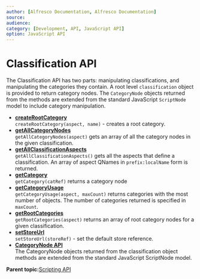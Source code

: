 ```yaml
---
author: [Alfresco Documentation, Alfresco Documentation]
source: 
audience: 
category: [Development, API, JavaScript API]
option: JavaScript API
---
```


# Classification API

The Classification API has two parts: manipulating classifications, and manipulating the categories they contain. A root level `classification` object is provided to return category nodes. The `CategoryNode` objects returned from the methods are extended from the standard JavaScript `ScriptNode` model to include category manipulation.

-   **[createRootCategory](../references/API-JS-createRootCategory.md)**  
`createRootCategory(aspect, name)` - creates a root category.
-   **[getAllCategoryNodes](../references/API-JS-getAllCategoryNodes.md)**  
`getAllCategoryNodes(aspect)` gets an array of all the category nodes in the given classification.
-   **[getAllClassificationAspects](../references/API-JS-getAllClassificationAspects.md)**  
`getAllClassificationAspects()` gets all the aspects that define a classification. An array of aspect QNames in `prefix:localName` form is returned.
-   **[getCategory](../references/API-JS-getCategory.md)**  
`getCategory(catRef)` returns a category node
-   **[getCategoryUsage](../references/API-JS-getCategoryUsage.md)**  
`getCategoryUsage(aspect, maxCount)` returns categories with the most number of objects. The number of categories returned is specified in `maxCount`.
-   **[getRootCategories](../references/API-JS-getRootCategories.md)**  
`getRootCategories(aspect)` returns an array of root category nodes for a given classification.
-   **[setStoreUrl](../references/API-JS-setStoreUrl.md)**  
`setStoreUrl(storeRef)` - set the default store reference.
-   **[CategoryNode API](../references/API-JS-CategoryNode.md)**  
The CategoryNode objects returned from the classification object methods are extended from the standard JavaScript ScriptNode model.

**Parent topic:**[Scripting API](../references/API-JS-Scripting-API.md)

